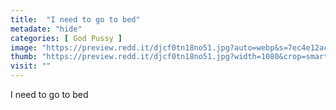 ```yaml
---
title:  "I need to go to bed"
metadate: "hide"
categories: [ God Pussy ]
image: "https://preview.redd.it/djcf0tn18no51.jpg?auto=webp&s=7ec4e12ac78362fad070e11cadbd7bc74d5047f8"
thumb: "https://preview.redd.it/djcf0tn18no51.jpg?width=1080&crop=smart&auto=webp&s=a6f0f79515717494223bb8c45354571cc85ff5eb"
visit: ""
---
```

I need to go to bed
